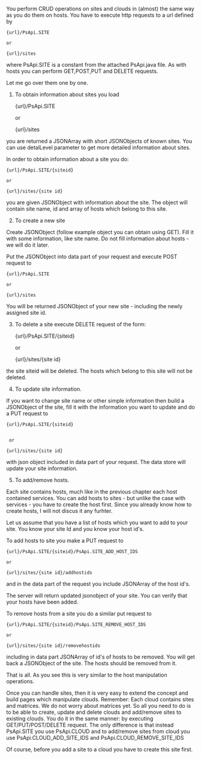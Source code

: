 You perform CRUD operations on sites and clouds in (almost) the same way as you do them on
hosts. You have to execute http requests to a url defined by

    {url}/PsApi.SITE
    
    or
    
    {url}/sites

where PsApi.SITE is a constant from the attached PsApi.java file. As
with hosts you can perform GET,POST,PUT and DELETE requests.

Let me go over them one by one.

1. To obtain information about sites you load

    {url}/PsApi.SITE
    
    or
    
    {url}/sites

you are returned a JSONArray with short JSONObjects of known sites. You can use detalLevel parameter to get
more detailed information about sites.

In order to obtain information about a site you do:

    {url}/PsApi.SITE/{siteid}
    
    or
    
    {url}/sites/{site id}

you are given JSONObject with information about the site. The object
will contain site name, id and array of hosts which belong to this site.

2. To create a new site

Create JSONObject (follow example object you can obtain using GET). Fill
it with some information, like site name. Do not fill information about
hosts - we will do it later.

Put the JSONObject into data part of your request and execute POST
request to

    {url}/PsApi.SITE
    
    or
    
    {url}/sites

You will be returned JSONObject of your new site - including the newly
assigned site id.


3. To delete a site execute DELETE request of the form:

    {url}/PsApi.SITE/{siteid}
    
    or
    
    {url}/sites/{site id}

the site siteid will be deleted. The hosts which belong to this site
will not be deleted.

4. To update site information.

If you want to change site name or other simple information then build a
JSONObject of the site, fill it with the information you want to update
and do a PUT request to

    {url}/PsApi.SITE/{siteid}
    
    
     or
    
    {url}/sites/{site id}

with json object included in data part of your request. The data store
will update your site information.


5. To add/remove hosts.

Each site contains hosts, much like in the previous chapter each
host contained services. You can add hosts to sites - but unlike the
case with services - you have to create the host first. Since you
already know how to create hosts, I will not discus it any furhter.

Let us assume that you have a list of hosts which you want to add to
your site. You know your site Id and you know your host id's.

To add hosts to site you make a PUT request to

    {url}/PsApi.SITE/{siteid}/PsApi.SITE_ADD_HOST_IDS
    
    or 
    
    {url}/sites/{site id}/addhostids

and in the data part of the request you include JSONArray of the host id's.


The server will return updated jsonobject of your site. You can verify
that your hosts have been added.


To remove hosts from a site you do a similar put request to

    {url}/PsApi.SITE/{siteid}/PsApi.SITE_REMOVE_HOST_IDS
    
    or 
    
    {url}/sites/{site id}/removehostids

including in data part JSONArray of id's of hosts to be removed. You
will get back a JSONObject of the site. The hosts should be removed from it.


That is all. As you see this is very similar to the host manipulation
operations.

Once you can handle sites, then it is very easy to extend the concept
and build pages which manipulate clouds. Remember: Each cloud contains
sites and matrices. We do not worry about matrices yet. So all you need
to do is to be able to create, update and delete clouds and add/remove
sites to existing clouds. You do it in the same manner: by executing
GET/PUT/POST/DELETE request. The only difference is that instead
PsApi.SITE you use PsApi.CLOUD and to add/remove sites from cloud you
use PsApi.CLOUD_ADD_SITE_IDS and PsApi.CLOUD_REMOVE_SITE_IDS

Of course, before you add a site to a cloud you have to create this site first.

